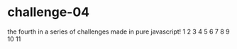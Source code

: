 # challenge-04
the fourth in a series of challenges made in pure javascript!
1
2
3
4
5
6
7
8
9
10
11
